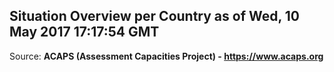 ## Situation Overview per Country as of Wed, 10 May 2017 17:17:54 GMT

Source: **ACAPS (Assessment Capacities Project) - https://www.acaps.org**